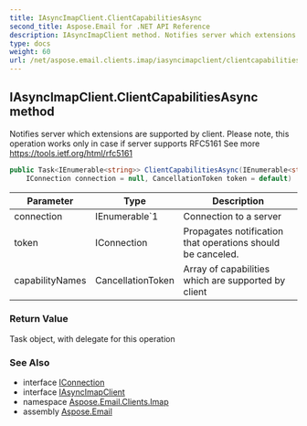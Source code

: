 ```yaml
---
title: IAsyncImapClient.ClientCapabilitiesAsync
second_title: Aspose.Email for .NET API Reference
description: IAsyncImapClient method. Notifies server which extensions are supported by client. Please note this operation works only in case if server supports RFC5161 See more https//tools.ietf.org/html/rfc5161
type: docs
weight: 60
url: /net/aspose.email.clients.imap/iasyncimapclient/clientcapabilitiesasync/
---
```

## IAsyncImapClient.ClientCapabilitiesAsync method

Notifies server which extensions are supported by client. Please note, this operation works only in case if server supports RFC5161 See more https://tools.ietf.org/html/rfc5161

```csharp
public Task<IEnumerable<string>> ClientCapabilitiesAsync(IEnumerable<string> capabilityNames, 
    IConnection connection = null, CancellationToken token = default)
```

| Parameter | Type | Description |
| --- | --- | --- |
| connection | IEnumerable`1 | Connection to a server |
| token | IConnection | Propagates notification that operations should be canceled. |
| capabilityNames | CancellationToken | Array of capabilities which are supported by client |

### Return Value

Task object, with delegate for this operation

### See Also

* interface [IConnection](../../../aspose.email.clients/iconnection/)
* interface [IAsyncImapClient](../)
* namespace [Aspose.Email.Clients.Imap](../../iasyncimapclient/)
* assembly [Aspose.Email](../../../)


